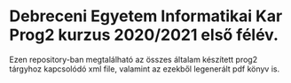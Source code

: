 # Debreceni Egyetem Informatikai Kar Prog2 kurzus 2020/2021 első félév.
Ezen repository-ban megtalálható az összes általam készített prog2 tárgyhoz kapcsolódó xml file, valamint az ezekből legenerált pdf könyv is.
